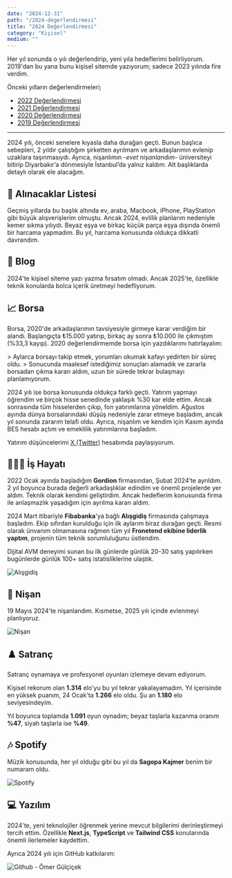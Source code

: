 ```yaml
---
date: "2024-12-31"
path: "/2024-degerlendirmesi"
title: "2024 Değerlendirmesi"
category: "Kişisel"
medium: ""
---
```


Her yıl sonunda o yılı değerlendirip, yeni yıla hedeflerimi belirliyorum. 2019'dan bu yana bunu kişisel sitemde yazıyorum; sadece 2023 yılında fire verdim.

Önceki yılların değerlendirmeleri;
- <a href="/blog/2022-degerlendirmesi/" target="_blank" rel="noopener noreferrer">2022 Değerlendirmesi</a>
- <a href="/blog/2021-degerlendirmesi/" target="_blank" rel="noopener noreferrer">2021 Değerlendirmesi</a>
- <a href="/blog/2020-degerlendirmesi/" target="_blank" rel="noopener noreferrer">2020 Değerlendirmesi</a>
- <a href="/blog/2019-degerlendirmesi/" target="_blank" rel="noopener noreferrer">2019 Değerlendirmesi</a>

***

2024 yılı, önceki senelere kıyasla daha durağan geçti. Bunun başlıca sebepleri, 2 yıldır çalıştığım şirketten ayrılmam ve arkadaşlarımın evlenip uzaklara taşınmasıydı. Ayrıca, nişanlımın *-evet nişanlandım-* üniversiteyi bitirip Diyarbakır’a dönmesiyle İstanbul’da yalnız kaldım. Alt başlıklarda detaylı olarak ele alacağım.

## 🧺 Alınacaklar Listesi

Geçmiş yıllarda bu başlık altında ev, araba, Macbook, iPhone, PlayStation gibi büyük alışverişlerim olmuştu. Ancak 2024, evlilik planlarım nedeniyle kemer sıkma yılıydı. Beyaz eşya ve birkaç küçük parça eşya dışında önemli bir harcama yapmadım. Bu yıl, harcama konusunda oldukça dikkatli davrandım.

## 📝 Blog

2024'te kişisel siteme yazı yazma fırsatım olmadı. Ancak 2025'te, özellikle teknik konularda bolca içerik üretmeyi hedefliyorum.

## 📈 Borsa

Borsa, 2020'de arkadaşlarımın tavsiyesiyle girmeye karar verdiğim bir alandı. Başlangıçta ₺15.000 yatırıp, birkaç ay sonra ₺10.000 ile çıkmıştım (%33,3 kayıp). 2020 değerlendirmemde borsa için yazdıklarımı hatırlayalım:

<div className="text-neutral-500 text-base italic">
> Aylarca borsayı takip etmek, yorumları okumak kafayı yedirten bir süreç oldu.
> Sonucunda maalesef istediğimiz sonuçları alamadık ve zararla borsadan çıkma kararı aldım, uzun bir sürede tekrar bulaşmayı planlamıyorum.
</div>

2024 yılı ise borsa konusunda oldukça farklı geçti. Yatırım yapmayı öğrendim ve birçok hisse senedinde yaklaşık %30 kar elde ettim. Ancak sonrasında tüm hisselerden çıkıp, fon yatırımlarına yöneldim. Ağustos ayında dünya borsalarındaki düşüş nedeniyle zarar etmeye başladım, ancak yıl sonunda zararım telafi oldu. Ayrıca, nişanlım ve kendim için Kasım ayında BES hesabı açtım ve emeklilik yatırımlarına başladım.

Yatırım düşüncelerimi <a href="https://twitter.com/omergulcicek" target="_blank" rel="noopener noreferrer">X (Twitter)</a> hesabımda paylaşıyorum.

## 👨🏻‍💻 İş Hayatı

2022 Ocak ayında başladığım **Gordion** firmasından, Şubat 2024’te ayrıldım. 2 yıl boyunca burada değerli arkadaşlıklar edindim ve önemli projelerde yer aldım. Teknik olarak kendimi geliştirdim. Ancak hedeflerim konusunda firma ile anlaşmazlık yaşadığım için ayrılma kararı aldım.

2024 Mart itibariyle **Fibabanka**'ya bağlı **Alışgidiş** firmasında çalışmaya başladım. Ekip sıfırdan kurulduğu için ilk aylarım biraz durağan geçti. Resmi olarak ünvanım olmamasına rağmen tüm yıl **Fronetend ekibine liderlik yaptım**, projenin tüm teknik sorumluluğunu üstlendim.

Dijital AVM deneyimi sunan bu ilk günlerde günlük 20-30 satış yapılırken bugünlerde günlük 100+ satış istatisliklerine ulaştık.

![Alışgidiş](/img/blog/2024-12-31/alisgidis.png)

## 💐 Nişan

19 Mayıs 2024'te nişanlandım. Kısmetse, 2025 yılı içinde evlenmeyi planlıyoruz.

![Nişan](/img/blog/2024-12-31/nisan.png)

## ♟️ Satranç

Satranç oynamaya ve profesyonel oyunları izlemeye devam ediyorum.

Kişisel rekorum olan **1.314** elo'yu bu yıl tekrar yakalayamadım. Yıl içerisinde en yüksek puanım, 24 Ocak'ta **1.266** elo oldu. Şu an **1.180** elo seviyesindeyim.

Yıl boyunca toplamda **1.091** oyun oynadım; beyaz taşlarla kazanma oranım **%47**, siyah taşlarla ise **%49**.

## 🎶 Spotify

Müzik konusunda, her yıl olduğu gibi bu yıl da **Sagopa Kajmer** benim bir numaram oldu.

![Spotify](/img/blog/2024-12-31/spotify.png)

## 💻 Yazılım

2024'te, yeni teknolojiler öğrenmek yerine mevcut bilgilerimi derinleştirmeyi tercih ettim. Özellikle **Next.js**, **TypeScript** ve **Tailwind CSS** konularında önemli ilerlemeler kaydettim.

Ayrıca 2024 yılı için GitHub katkılarım:

![Github - Ömer Gülçiçek](/img/blog/2024-12-31/github.png)